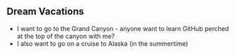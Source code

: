 ## Dream Vacations

* I want to go to the Grand Canyon - anyone want to learn GitHub perched at the top of the canyon with me?
* I also want to go on a cruise to Alaska (in the summertime)
